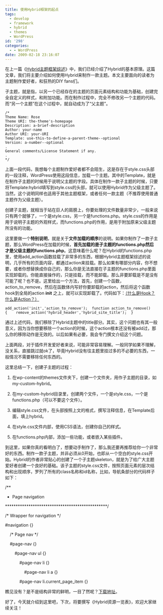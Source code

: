 ```yaml
---
title: 使用Hybrid框架的起点
tags:
  - develop
  - framework
  - hybrid
  - themes
  - WordPress
id: '298'
categories:
  - - WordPress
date: 2009-02-18 23:16:07
---
```


在上一篇《[Hybrid主题框架综述](http://sexywp.com/introduction-to-hybrid.htm)》中，我们已经介绍了Hybrid的基本原理。这篇文章，我们将主要介绍如何使用Hybrid来制作一款主题。本文主要面向的读者为主题制作爱好者，和狂热的DIY fans们。
<!-- more -->
子主题，就是指，以另一个已经存在的主题的页面元素结构和功能为基础，创建完全自定义的样式，和附加功能。而在制作过程中，完全不修改另一个主题的代码。而“另一个主题”在这个过程中，就自动成为了“父主题”。

```null
/*   
Theme Name: Rose
Theme URI: the-theme's-homepage
Description: a-brief-description
Author: your-name
Author URI: your-URI
Template: use-this-to-define-a-parent-theme--optional
Version: a-number--optional
.
General comments/License Statement if any.
.
*/
```

上面一段代码，我想每个主题制作爱好者都不会陌生，这是存在于style.css头部的一段注释，WordPress使用这段信息，加载一个主题。其中的Template，就是在制作子主题的时候用于说明父主题的字段。具体在制作一款子主题的时候，只要将Template:hybrid填写到style.css的头部，就可以使用Hybrid作为父级主题了。当然，这个说明同样也适用于其他主题框架，或者任何一款主题（不推荐使用普通主题作为父级主题）。

创建子主题，就相当于站在巨人的肩膀上，你要处理的文件数量非常少，一般来说只有两个就够了，一个是style.css，另一个是functions.php。style.css的作用是用于说明子主题的外观样式，而functions.php的作用，是用于附加原来父级主题所没有的功能。

这里要做一个**特别说明**，就是关于**文件加载的顺序**的说明。如果你制作了一款子主题，那么WordPress在加载的时候，**首先加载的是子主题的functions.php然后才是父级主题的functions.php**。这意味着什么呢？在Hybrid的functions.php里，使用add_action函数挂载了非常多的东西，根据Hybrid主题框架综述的说明，几乎所有的页面内容，都通过action来挂载。那么如果有哪部分内容，你不想要，或者你想替换成你自己的，那么你是无法直接在子主题的functions.php里面实现卸载的。你能直接操作的，只是挂载，而不能卸载。那么非要卸载是不是没有可能了呢？也不是。这里给出一个方法，首先，创建一个函数，action_to_remove，然后在函数体内写好你要卸载的action，然后将这个函数hook到全局的action **init** 之上，就可以实现卸载了。代码如下：[（什么是Hook？什么是Action？）](http://sexywp.com/try-to-explain-hook-in-wp.htm)

```null
add_action('init','action_to_remove');  function action_to_remove(){    remove_action('hybrid_header','hybrid_site_title');  }
```

通过上述代码，我们移除了Hybrid主题中的title部分。其实，这个问题也有其一般意义，因为当你想要移除一个action的时候，这个action根本还没有被add过，那么你的移除动作是无效的。以后如果有必要，我会专门撰文介绍这个问题。

上面两段，对于插件开发爱好者来说，可能非常容易理解。一般同学如果不理解，没关系，直接跳过就ok了，毕竟Hybrid没有往主题里挂过多的不必要的东西，一般情况不需要移除任何东西的。

这里总结一下，创建子主题的过程：

1.  在wp-content的themes文件夹下，创建一个文件夹，用作子主题的目录，如my-custom-hybrid。

2.  在my-custom-hybrid目录里，创建两个文件，一个是style.css，一个是functions.php（可以不要这个文件）。

3.  编辑style.css文件，在头部按照上文的格式，撰写注释信息，在Template后面，填上hybrid。

4.  在style.css文件内部，使用CSS语法，创建你自己的样式。

5.  在functions.php内部，添加一些功能，或者嵌入某些插件。

到这里，如果你真的看明白了，想要动手制作了，那么我还要再推荐给你一个非常好的东西。制作一款子主题，并非必须从0开始，也即从一个空白的style.css开始。Hybrid的作者非常贴心的创建了一个子主题skeleton，就是为了给广大主题爱好者创建一个良好的基础。该子主题的style.css文件，按照页面元素的层次结构和出现顺序，罗列了所有的class名称和id名称，比如，导航条部分的代码样子如下：

/**
  
* Page navigation

  
************************************************/

/* Wrapper for navigation */
  
#navigation {}

    /* Page nav */
  
    #page-nav {}

  
        #page-nav ul {}

  
            #page-nav li {}

  
                #page-nav li a {}

  
            #page-nav li.current_page_item {}

瞧见没有？是不是结构非常的鲜明，一目了然呢？[下载地址](http://themehybrid.com/themes/hybrid)。

好了，今天就介绍到这里吧，下次，将要撰写《Hybrid资源一览表》，欢迎大家继续关注！